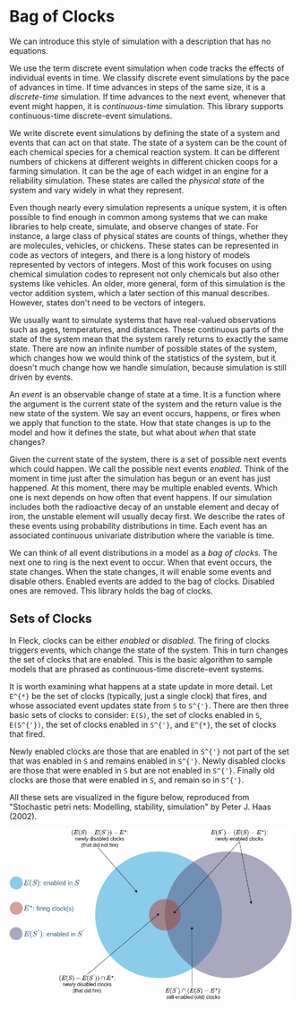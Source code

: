 # Bag of Clocks

We can introduce this style of simulation with a description that has no equations.

We use the term discrete event simulation when code tracks the effects of individual events in time. We classify discrete event simulations by the pace of advances in time. If time advances in steps of the same size, it is a *discrete-time* simulation. If time advances to the next event, whenever that event might happen, it is *continuous-time* simulation. This library supports continuous-time discrete-event simulations.

We write discrete event simulations by defining the state of a system and events that can act on that state. The state of a system can be the count of each chemical species for a chemical reaction system. It can be different numbers of chickens at different weights in different chicken coops for a farming simulation. It can be the age of each widget in an engine for a reliability simulation. These states are called the *physical state* of the system and vary widely in what they represent.

Even though nearly every simulation represents a unique system, it is often possible to find enough in common among systems that we can make libraries to help create, simulate, and observe changes of state. For instance, a large class of physical states are counts of things, whether they are molecules, vehicles, or chickens. These states can be represented in code as vectors of integers, and there is a long history of models represented by vectors of integers. Most of this work focuses on using chemical simulation codes to represent not only chemicals but also other systems like vehicles. An older, more general, form of this simulation is the vector addition system, which a later section of this manual describes. However, states don't need to be vectors of integers.

We usually want to simulate systems that have real-valued observations such as ages, temperatures, and distances. These continuous parts of the state of the system mean that the system rarely returns to exactly the same state. There are now an infinite number of possible states of the system, which changes how we would think of the statistics of the system, but it doesn't much change how we handle simulation, because simulation is still driven by events.

An *event* is an observable change of state at a time. It is a function where the argument is the current state of the system and the return value is the new state of the system. We say an event occurs, happens, or fires when we apply that function to the state. How that state changes is up to the model and how it defines the state, but what about *when* that state changes?

Given the current state of the system, there is a set of possible next events which could happen. We call the possible next events *enabled.* Think of the moment in time just after the simulation has begun or an event has just happened. At this moment, there may be multiple enabled events. Which one is next depends on how often that event happens. If our simulation includes both the radioactive decay of an unstable element and decay of iron, the unstable element will usually decay first. We describe the rates of these events using probability distributions in time. Each event has an associated continuous univariate distribution where the variable is time.

We can think of all event distributions in a model as a *bag of clocks.* The next one to ring is the next event to occur. When that event occurs, the state changes. When the state changes, it will enable some events and disable others. Enabled events are added to the bag of clocks. Disabled ones are removed. This library holds the bag of clocks.

## Sets of Clocks

In Fleck, clocks can be either *enabled* or *disabled*. The firing of clocks triggers events, which change the state of the system. This in turn changes the set of clocks that are enabled. This is the basic algorithm to sample models that are phrased as continuous-time discrete-event systems.

It is worth examining what happens at a state update in more detail. Let ``E^{*}`` be the set of clocks (typically, just a single clock) that fires, and whose associated event updates state from ``S`` to ``S^{'}``. There are then three basic sets of clocks to consider: ``E(S)``, the set of clocks enabled in ``S``, ``E(S^{'})``, the set of clocks enabled in ``S^{'}``, and ``E^{*}``, the set of clocks that fired.

Newly enabled clocks are those that are enabled in ``S^{'}`` not part of the set that was enabled in ``S`` and remains enabled in ``S^{'}``. Newly disabled clocks are those that were enabled in ``S`` but are not enabled in ``S^{'}``. Finally old clocks are those that were enabled in ``S``, and remain so in ``S^{'}``.

All these sets are visualized in the figure below, reproduced from "Stochastic petri nets: Modelling, stability, simulation" by Peter J. Haas (2002).

![](assets/ClockUpdate.png)